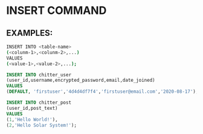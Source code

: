 # INSERT COMMAND

## EXAMPLES:
```bash
INSERT INTO <table-name>
(<colunm-1>,<colunm-2>,...)
VALUES
(<value-1>,<value-2>,...);
```
```sql
INSERT INTO chitter_user
(user_id,username,encrypted_password,email,date_joined)
VALUES
(DEFAULT, 'firstuser','4d4d4df7f4','firstuser@email.com','2020-08-17');
```
```sql
INSERT INTO chitter_post
(user_id,post_text)
VALUES
(1,'Hello World!'),
(2,'Hello Solar System!');
```